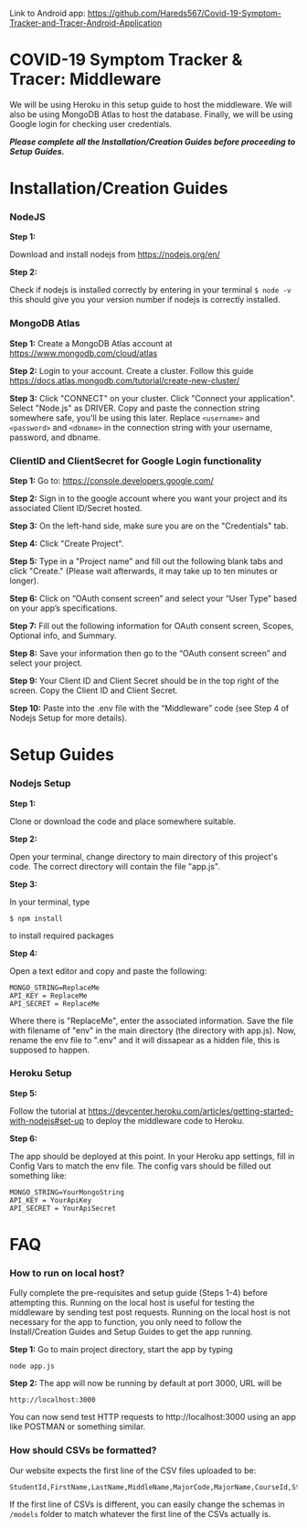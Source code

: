 Link to Android app: https://github.com/Hareds567/Covid-19-Symptom-Tracker-and-Tracer-Android-Application 

# COVID-19 Symptom Tracker & Tracer: Middleware

We will be using Heroku in this setup guide to host the middleware. We will also be using MongoDB Atlas to host the database. Finally, we will be using Google login for checking user credentials.

***Please complete all the Installation/Creation Guides before proceeding to Setup Guides.***

# Installation/Creation Guides
### NodeJS
**Step 1:**

Download and install nodejs from https://nodejs.org/en/

**Step 2:**

Check if nodejs is installed correctly by entering in your terminal
`$ node -v`
this should give you your version number if nodejs is correctly installed.

### MongoDB Atlas
**Step 1:**
Create a MongoDB Atlas account at https://www.mongodb.com/cloud/atlas

**Step 2:**
Login to your account. Create a cluster. Follow this guide https://docs.atlas.mongodb.com/tutorial/create-new-cluster/

**Step 3:**
Click "CONNECT" on your cluster. Click "Connect your application". Select "Node.js" as DRIVER. Copy and paste the connection string somewhere safe, you'll be using this later. Replace `<username>` and `<password>` and `<dbname>` in the connection string with your username, password, and dbname.

### ClientID and ClientSecret for Google Login functionality
**Step 1:** Go to: https://console.developers.google.com/

**Step 2:** Sign in to the google account where you want your project and its associated Client ID/Secret hosted.

**Step 3:** On the left-hand side, make sure you are on the "Credentials" tab.

**Step 4:** Click "Create Project".

**Step 5:** Type in a "Project name" and fill out the following blank tabs and click "Create." (Please wait afterwards, it may take up to ten minutes or longer).

**Step 6:** Click on “OAuth consent screen” and select your “User Type” based on your app’s specifications.

**Step 7:** Fill out the following information for OAuth consent screen, Scopes, Optional info, and Summary. 

**Step 8:** Save your information then go to the “OAuth consent screen” and select your project.

**Step 9:** Your Client ID and Client Secret should be in the top right of the screen. Copy the Client ID and Client Secret.

**Step 10:** Paste into the .env file with the “Middleware” code (see Step 4 of Nodejs Setup for more details).

# Setup Guides
### Nodejs Setup
**Step 1:** 

Clone or download the code and place somewhere suitable.

**Step 2:** 

Open your terminal, change directory to main directory of this project's code. The correct directory will contain the file "app.js".

**Step 3:**

In your terminal, type
```
$ npm install
```
to install required packages

**Step 4:**

Open a text editor and copy and paste the following:

```
MONGO_STRING=ReplaceMe
API_KEY = ReplaceMe
API_SECRET = ReplaceMe
```

Where there is "ReplaceMe", enter the associated information. Save the file with filename of "env" in the main directory (the directory with app.js). Now, rename the env file to ".env" and it will dissapear as a hidden file, this is supposed to happen.

### Heroku Setup
**Step 5:**

Follow the tutorial at https://devcenter.heroku.com/articles/getting-started-with-nodejs#set-up to deploy the middleware code to Heroku.

**Step 6:**

The app should be deployed at this point. In your Heroku app settings, fill in Config Vars to match the env file. The config vars should be filled out something like:

```
MONGO_STRING=YourMongoString
API_KEY = YourApiKey
API_SECRET = YourApiSecret
```

# FAQ
### How to run on local host?

Fully complete the pre-requisites and setup guide (Steps 1-4) before attempting this. Running on the local host is useful for testing the middleware by sending test post requests. Running on the local host is not necessary for the app to function, you only need to follow the Install/Creation Guides and Setup Guides to get the app running.

**Step 1:**
Go to main project directory, start the app by typing

```
node app.js
```

**Step 2:**
The app will now be running by default at port 3000, URL will be

```
http://localhost:3000
```
You can now send test HTTP requests to http://localhost:3000 using an app like POSTMAN or something similar.


### How should CSVs be formatted?
Our website expects the first line of the CSV files uploaded to be:
```
StudentId,FirstName,LastName,MiddleName,MajorCode,MajorName,CourseId,StudentEmail,StudentYear,StudentAddress
```
If the first line of CSVs is different, you can easily change the schemas in `/models` folder to match whatever the first line of the CSVs actually is.
